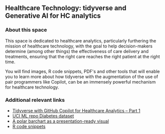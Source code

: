 ## Healthcare Technology: tidyverse and Generative AI for HC analytics

### About this space

This space is dedicated to healthcare analytics, particularly furthering the mission of healthcare technology, with the goal to help decision-makers determine (among other things) the effectiveness of care delivery and treatments, ensuring that the right care reaches the right patient at the right time.

You will find images, R code snippets, PDF's and other tools that will enable you to learn more about how tidyverse with the augmentation of the use of pair programmers like Copilot, can be an immensely powerful mechanism for healthcare technology. 

### Additional relevant links

- [Tidyverse with GitHub Copilot for Healthcare Analytics – Part 1](https://rworks.dev/posts/healthcare-part1/)
- [UCI ML repo Diabetes dataset](https://github.com/VidishaVac/healthcare-analytics/tree/main/dataset_diabetes)
- [A polar barchart as a presentation-ready visual](https://github.com/VidishaVac/healthcare-analytics/blob/main/R_snippets/polar.png)
- [R code snippets](https://github.com/VidishaVac/healthcare-analytics/blob/main/R_snippets)


